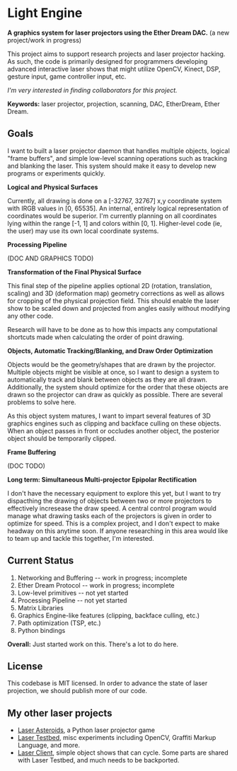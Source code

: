 Light Engine
============
**A graphics system for laser projectors using the Ether Dream DAC.** 
(a new project/work in progress)

This project aims to support research projects and laser projector hacking. As such, the code is primarily designed for programmers developing advanced interactive laser shows that might utilize OpenCV, Kinect, DSP, gesture input, game controller input, etc.

_I'm very interested in finding collaborators for this project._

**Keywords:** laser projector, projection, scanning, DAC, EtherDream, Ether Dream.

Goals
-----
I want to built a laser projector daemon that handles multiple 
objects, logical "frame buffers", and simple low-level scanning 
operations such as tracking and blanking the laser. This system should make it easy to develop new programs or experiments quickly. 

**Logical and Physical Surfaces**

Currently, all drawing is done on a [-32767, 32767] x,y coordinate system with IRGB values in [0, 65535]. An internal, entirely logical representation of coordinates would be superior. I'm currently planning on all coordinates lying within the range [-1, 1] and colors within [0, 1]. Higher-level code (ie, the user) may use its own local coordinate systems.

**Processing Pipeline**

(DOC AND GRAPHICS TODO)

**Transformation of the Final Physical Surface**

This final step of the pipeline applies optional 2D (rotation, translation, scaling) and 3D (deformation map) geometry corrections as well as allows for cropping of the physical projection field. This should enable the laser show to be scaled down and projected from angles easily without modifying any other code. 

Research will have to be done as to how this impacts any computational shortcuts made when calculating the order of point drawing. 

**Objects, Automatic Tracking/Blanking, and Draw Order Optimization**

Objects would be the geometry/shapes that are drawn by the projector. Multiple objects might be visible at once, so I want to design a system to automatically track and blank between objects as they are all drawn. Additionally, the system should optimize for the order that these objects are drawn so the projector can draw as quickly as possible. There are several problems to solve here.

As this object system matures, I want to impart several features of 3D graphics engines such as clipping and backface culling on these objects. When an object passes in front or occludes another object, the posterior object should be temporarily clipped. 

**Frame Buffering**

(DOC TODO) 

**Long term: Simultaneous Multi-projector Epipolar Rectification**

I don't have the necessary equipment to explore this yet, but I want to try dispacthing the drawing of objects between two or more projectors to effectively incresease the draw speed. A central control program would manage what drawing tasks each of the projectors is given in order to optimize for speed. This is a complex project, and I don't expect to make headway on this anytime soon. If anyone researching in this area would like to team up and tackle this together, I'm interested. 

Current Status
--------------

1. Networking and Buffering -- work in progress; incomplete
2. Ether Dream Protocol -- work in progress; incomplete
3. Low-level primitives -- not yet started
4. Processing Pipeline -- not yet started
5. Matrix Libraries
6. Graphics Engine-like features (clipping, backface culling, etc.)
7. Path optimization (TSP, etc.)
8. Python bindings

**Overall:** Just started work on this. There's a lot to do here.

License
-------
This codebase is MIT licensed. In order to advance the state of laser projection, we should publish more of our code. 

My other laser projects 
-----------------------
* [Laser Asteroids](https://github.com/echelon/laser-asteroids), 
  a Python laser projector game
* [Laser Testbed](https://github.com/echelon/laser-testbed), 
  misc experiments including OpenCV, Graffiti Markup Language, 
  and more.
* [Laser Client](https://github.com/echelon/laser-client), 
  simple object shows that can cycle. Some parts are shared with 
  Laser Testbed, and much needs to be backported.

